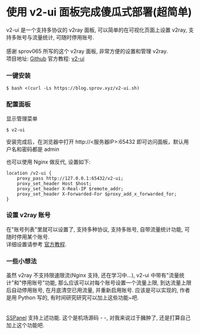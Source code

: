 # 使用 v2-ui 面板完成傻瓜式部署(超简单)
v2-ui 是一个支持多协议的 v2ray 面板, 可以简单的在可视化页面上设置 v2ray, 支持多账号与流量统计, 可随时停用账号.<br>
<br>
感谢 sprov065 所写的这个 v2ray 面板, 非常方便的设置和管理 v2ray.<br>
项目地址: <a href="https://github.com/sprov065/v2-ui">Github</a> 官方教程: <a href="https://blog.sprov.xyz/2019/08/03/v2-ui/">v2-ui</a>

### 一键安装
```
$ bash <(curl -Ls https://blog.sprov.xyz/v2-ui.sh)
```

### 配置面板
显示管理菜单
```
$ v2-ui 
```
安装完成后，在浏览器中打开 http://<服务器IP>:65432 即可访问面板，默认用户名和密码都是 admin

也可以使用 Nginx 做反代, 设置如下:
```
location /v2-ui {
    proxy_pass http://127.0.0.1:65432/v2-ui;
    proxy_set_header Host $host;
    proxy_set_header X-Real-IP $remote_addr;
    proxy_set_header X-Forwarded-For $proxy_add_x_forwarded_for;
}
```

### 设置 v2ray 账号
在"账号列表"里就可以设置了, 支持多种协议, 支持多账号, 自带流量统计功能, 可随时停用某个账号.<br>
详细设置请参考 <a href="https://blog.sprov.xyz/2019/08/03/v2-ui/">官方教程</a>.

### 一些小想法
虽然 v2ray 不支持限速限流(Nginx 支持, 还在学习中...), v2-ui 中带有"流量统计"和"停用账号"功能, 那么应该可以对每个账号设置一个流量上限, 到达流量上限后自动停用账号, 在月底清空已用流量, 并重新启用账号. 应该是可以实现的, 作者是用 Python 写的, 有时间研究研究可以加上这些功能~吧.<br>  
<br>
<a href="https://github.com/Anankke/SSPanel-Uim">SSPanel</a> 支持上述功能. 这个是机场源码 - -, 对我来说过于臃肿了, 还是打算自己加上这个功能吧.
